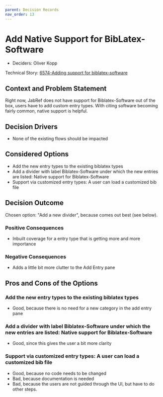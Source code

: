 ```yaml
---
parent: Decision Records
nav_order: 13
---
```

# Add Native Support for BibLatex-Software

* Deciders: Oliver Kopp

Technical Story: [6574-Adding support for biblatex-software](https://github.com/JabRef/jabref/issues/6574)

## Context and Problem Statement

Right now, JabRef does not have support for Biblatex-Software out of the box, users have to add custom entry types.
With citing software becoming fairly common, native support is helpful.

## Decision Drivers

* None of the existing flows should be impacted

## Considered Options

* Add the new entry types to the existing biblatex types
* Add a divider with label Biblatex-Software under which the new entries are listed: Native support for Biblatex-Software
* Support via customized entry types: A user can load a customized bib file

## Decision Outcome

Chosen option: "Add a new divider", because comes out best (see below).

### Positive Consequences

* Inbuilt coverage for a entry type that is getting more and more importance

### Negative Consequences

* Adds a little bit more clutter to the Add Entry pane

## Pros and Cons of the Options

### Add the new entry types to the existing biblatex types

* Good, because there is no need for a new category in the add entry pane

### Add a divider with label Biblatex-Software under which the new entries are listed: Native support for Biblatex-Software

* Good, since this gives the user a bit more clarity


### Support via customized entry types: A user can load a customized bib file

* Good, because no code needs to be changed
* Bad, because documentation is needed
* Bad, because the users are not guided through the UI, but have to do other steps.
